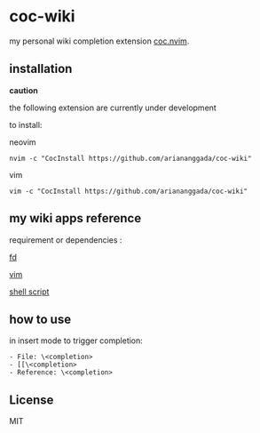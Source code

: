 # coc-wiki

my personal wiki completion extension [coc.nvim](https://github.com/neoclide/coc.nvim).

## installation

**caution**

the following extension are currently under development 

to install:

neovim

```
nvim -c "CocInstall https://github.com/ariananggada/coc-wiki"
```

vim
```
vim -c "CocInstall https://github.com/ariananggada/coc-wiki"
```

## my wiki apps reference

requirement or dependencies :

[fd](https://github.com/sharkdp/fd)

[vim](https://github.com/ariananggada/macos_dotfiles/tree/master/.vim)

[shell script](https://github.com/ariananggada/macos_dotfiles/tree/master/.local/bin)


## how to use

in insert mode to trigger completion: 

    - File: \<completion> 
    - [[\<completion>
    - Reference: \<completion>


## License

MIT
